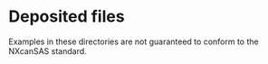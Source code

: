 # Deposited files

Examples in these directories are not guaranteed to conform
to the NXcanSAS standard.
